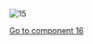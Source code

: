 ![15](preliminary/15.jpg "Component 15")

[Go to component 16](https://parietal-inria.github.io/MODL_atlas/64/16 "Component 16")
